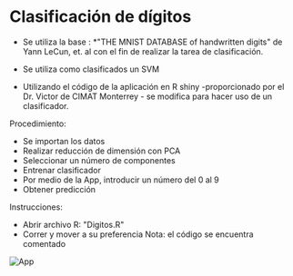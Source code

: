 # Clasificación de dígitos

* Se utiliza la base : *"THE MNIST DATABASE
of handwritten digits" de Yann LeCun, et. al con el fin de realizar la tarea de clasificación.

* Se utiliza como clasificados un SVM

* Utilizando el código de la aplicación en R shiny -proporcionado por el Dr. Victor de CIMAT Monterrey - se modifica para hacer uso de un clasificador.

Procedimiento:
* Se importan los datos
* Realizar reducción de dimensión con PCA
* Seleccionar un número de componentes
* Entrenar clasificador
* Por medio de la App, introducir un número del 0 al 9
* Obtener predicción

Instrucciones:
* Abrir archivo R: "Digitos.R"
* Correr y mover a su preferencia
Nota: el código se encuentra comentado


![App](https://github.com/hairo1421/Digit-Classification/blob/master/imagen.png)
